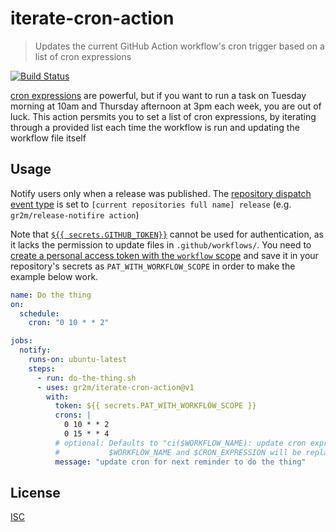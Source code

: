 # iterate-cron-action

> Updates the current GitHub Action workflow's cron trigger based on a list of cron expressions

[![Build Status](https://github.com/gr2m/iterate-cron-action/workflows/Test/badge.svg)](https://github.com/gr2m/iterate-cron-action/actions)

[cron expressions](https://en.wikipedia.org/wiki/Cron#CRON_expression) are powerful, but if you want to run a task on Tuesday morning at 10am and Thursday afternoon at 3pm each week, you are out of luck. This action persmits you to set a list of cron expressions, by iterating through a provided list each time the workflow is run and updating the workflow file itself

## Usage

Notify users only when a release was published. The [repository dispatch event type](https://docs.github.com/en/free-pro-team@latest/rest/reference/repos#create-a-repository-dispatch-event) is set to `[current repositories full name] release` (e.g. `gr2m/release-notifire action`)

Note that [`${{ secrets.GITHUB_TOKEN}}`](https://docs.github.com/en/actions/reference/authentication-in-a-workflow) cannot be used for authentication, as it lacks the permission to update files in `.github/workflows/`. You need to [create a personal access token with the `workflow` scope](https://github.com/settings/tokens/new?scopes=workflow) and save it in your repository's secrets as `PAT_WITH_WORKFLOW_SCOPE` in order to make the example below work.

```yml
name: Do the thing
on:
  schedule:
    cron: "0 10 * * 2"

jobs:
  notify:
    runs-on: ubuntu-latest
    steps:
      - run: do-the-thing.sh
      - uses: gr2m/iterate-cron-action@v1
        with:
          token: ${{ secrets.PAT_WITH_WORKFLOW_SCOPE }}
          crons: |
            0 10 * * 2
            0 15 * * 4
          # optional: Defaults to "ci($WORKFLOW_NAME): update cron expression to $CRON_EXPRESSION".
          #           $WORKFLOW_NAME and $CRON_EXPRESSION will be replaced.
          message: "update cron for next reminder to do the thing"
```

## License

[ISC](LICENSE)

